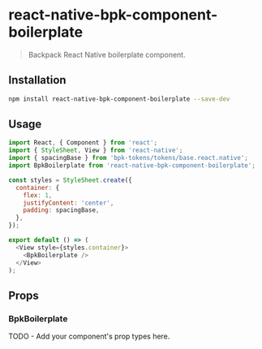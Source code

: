 # react-native-bpk-component-boilerplate

> Backpack React Native boilerplate component.

## Installation

```sh
npm install react-native-bpk-component-boilerplate --save-dev
```

## Usage

```js
import React, { Component } from 'react';
import { StyleSheet, View } from 'react-native';
import { spacingBase } from 'bpk-tokens/tokens/base.react.native';
import BpkBoilerplate from 'react-native-bpk-component-boilerplate';

const styles = StyleSheet.create({
  container: {
    flex: 1,
    justifyContent: 'center',
    padding: spacingBase,
  },
});

export default () => (
  <View style={styles.container}>
    <BpkBoilerplate />
  </View>
);
```

## Props

### BpkBoilerplate

TODO - Add your component's prop types here.

